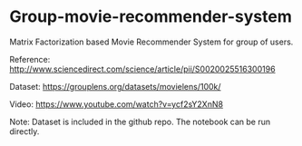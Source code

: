 # Group-movie-recommender-system
Matrix Factorization based Movie Recommender System for group of users.

Reference: http://www.sciencedirect.com/science/article/pii/S0020025516300196

Dataset: https://grouplens.org/datasets/movielens/100k/

Video: https://www.youtube.com/watch?v=ycf2sY2XnN8

Note: Dataset is included in the github repo.
The notebook can be run directly.
